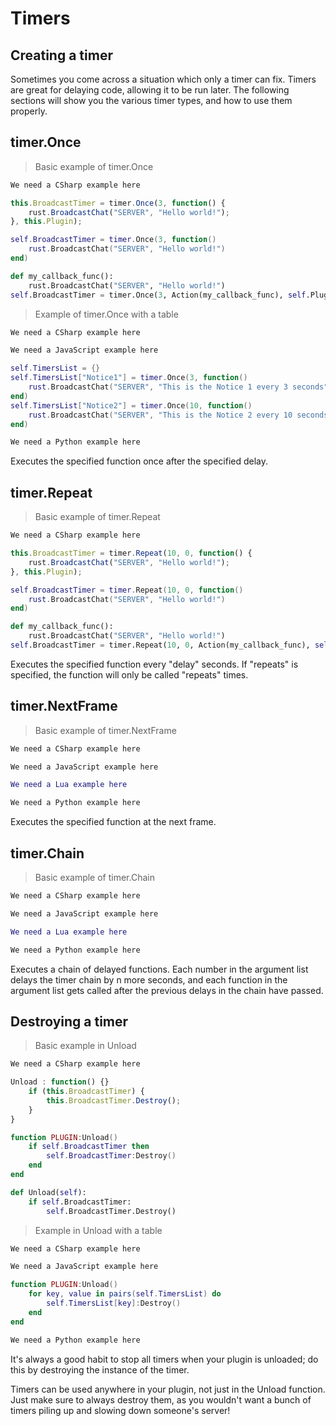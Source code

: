 # Timers

## Creating a timer

Sometimes you come across a situation which only a timer can fix. Timers are great for delaying code, allowing it to be run later. The following sections will show you the various timer types, and how to use them properly.

## timer.Once

> Basic example of timer.Once

``` csharp
We need a CSharp example here
```

``` javascript
this.BroadcastTimer = timer.Once(3, function() {
    rust.BroadcastChat("SERVER", "Hello world!");
}, this.Plugin);
```

``` lua
self.BroadcastTimer = timer.Once(3, function()
    rust.BroadcastChat("SERVER", "Hello world!")
end)
```

``` python
def my_callback_func():
    rust.BroadcastChat("SERVER", "Hello world!")
self.BroadcastTimer = timer.Once(3, Action(my_callback_func), self.Plugin)
```

> Example of timer.Once with a table

``` csharp
We need a CSharp example here
```

``` javascript
We need a JavaScript example here
```

``` lua
self.TimersList = {}
self.TimersList["Notice1"] = timer.Once(3, function()
    rust.BroadcastChat("SERVER", "This is the Notice 1 every 3 seconds")
end)
self.TimersList["Notice2"] = timer.Once(10, function()
    rust.BroadcastChat("SERVER", "This is the Notice 2 every 10 seconds")
end)
```

``` python
We need a Python example here
```

Executes the specified function once after the specified delay.

## timer.Repeat

> Basic example of timer.Repeat

``` csharp
We need a CSharp example here
```

``` javascript
this.BroadcastTimer = timer.Repeat(10, 0, function() {
    rust.BroadcastChat("SERVER", "Hello world!");
}, this.Plugin);
```

``` lua
self.BroadcastTimer = timer.Repeat(10, 0, function()
    rust.BroadcastChat("SERVER", "Hello world!")
end)
```

``` python
def my_callback_func():
    rust.BroadcastChat("SERVER", "Hello world!")
self.BroadcastTimer = timer.Repeat(10, 0, Action(my_callback_func), self.Plugin)
```

Executes the specified function every "delay" seconds. If "repeats" is specified, the function will only be called "repeats" times.

## timer.NextFrame

> Basic example of timer.NextFrame

``` csharp
We need a CSharp example here
```

``` javascript
We need a JavaScript example here
```

``` lua
We need a Lua example here
```

``` python
We need a Python example here
```

Executes the specified function at the next frame.

## timer.Chain

> Basic example of timer.Chain

``` csharp
We need a CSharp example here
```

``` javascript
We need a JavaScript example here
```

``` lua
We need a Lua example here
```

``` python
We need a Python example here
```

Executes a chain of delayed functions. Each number in the argument list delays the timer chain by n more seconds, and each function in the argument list gets called after the previous delays in the chain have passed.

## Destroying a timer

> Basic example in Unload

``` csharp
We need a CSharp example here
```

``` javascript
Unload : function() {}
    if (this.BroadcastTimer) {
        this.BroadcastTimer.Destroy();
    }
}
```

``` lua
function PLUGIN:Unload()
    if self.BroadcastTimer then
        self.BroadcastTimer:Destroy()
    end
end
```

``` python
def Unload(self):
    if self.BroadcastTimer:
        self.BroadcastTimer.Destroy()
```

> Example in Unload with a table

``` csharp
We need a CSharp example here
```

``` javascript
We need a JavaScript example here
```

``` lua
function PLUGIN:Unload()
    for key, value in pairs(self.TimersList) do
        self.TimersList[key]:Destroy()
    end
end
```

``` python
We need a Python example here
```

It's always a good habit to stop all timers when your plugin is unloaded; do this by destroying the instance of the timer.

Timers can be used anywhere in your plugin, not just in the Unload function. Just make sure to always destroy them, as you wouldn't want a bunch of timers piling up and slowing down someone's server!
